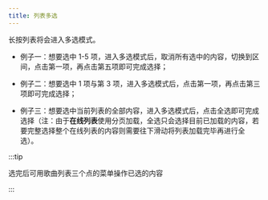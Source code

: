 ```yaml
---
title: 列表多选
---
```


长按列表将会进入多选模式。

- 例子一：想要选中 1-5 项，进入多选模式后，取消所有选中的内容，切换到区间，点击第一项，再点击第五项即可完成选择；

- 例子二：想要选中 1 项与第 3 项，进入多选模式后，点击第一项，再点击第三项即可完成选择；

- 例子三：想要选中当前列表的全部内容，进入多选模式后，点击全选即可完成选择（注：由于**在线列表**使用分页加载，全选只会选择目前已加载的内容，若要完整选择整个在线列表的内容则需要往下滑动将列表加载完毕再进行全选）。

:::tip

选完后可用歌曲列表三个点的菜单操作已选的内容

:::
